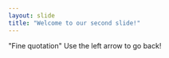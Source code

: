 ```yaml
---
layout: slide
title: "Welcome to our second slide!"
---
```

"Fine quotation"
Use the left arrow to go back!
